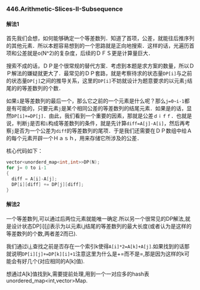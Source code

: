 ### 446.Arithmetic-Slices-II-Subsequence

#### 解法1

首先我们会想，如何能够确定一个等差数列．知道了首项，公差，就能往后推序列的其他元素．所以本题容易想到的一个思路就是正向地搜索．这样的话，光遍历首项和公差就是o(N^2)的复杂度，后续的ＤＦＳ更是计算量巨大．

搜索不成的话，ＤＰ是个很常规的替代方案．考虑到本题是求方案的数量，所以ＤＰ解法的嫌疑就更大了．最常见的ＤＰ套路，就是考察待求的状态量```DP[i]```与之前的状态量```DP[j]```之间的推导关系，这里的```DP[i]```不妨就设计为题意要求的以元素```j```结尾的的等差数列的个数．

如果```i```是等差数列的最后一个，那么它之前的一个元素是什么呢？那么```j=0~i-1```都是有可能的，只要元素```j```是某个相同公差的等差数列的结尾元素．如果是的话，显然```DP[i]+=DP[j]```．由此，我们看到一个重要的因素，那就是公差```ｄｉｆｆ```．也就是说，判断```j```是否和```i```构成等差数列的条件，就是先计算```diff=A[j]-A[i]```，然后再考察```j```是否为一个公差为```diff```的等差数列的尾项．于是我们还需要在ＤＰ数组中给Ａ的每个元素开辟一个Ｈａｓｈ，用来存储它所涉及的公差．

核心代码如下：
```cpp
vector<unorderd_map<int,int>>DP(N);
for j= 0 to i-1
{
  diff = A[i]-A[j];
  DP[i][diff] += DP[j][diff];
}
```
#### 解法2

一个等差数列,可以通过后两位元素就能唯一确定.所以另一个很常见的DP解法,就是设计状态DP[i][j]表示为以元素i,j结尾的等差数列的最大长度(或者认为是这样的等差数列的个数,两者差2而已).

我们通过i,j,查找之前是否存在一个索引k使得```A[i]*2=A[k]+A[j]```.如果找到的话那就说明```DP[i][j]+=DP[k][i]+1```注意这里为什么是+=而不是=,那是因为这样的k可能会有好几个(对应相同的A[k]值).

想通过A[k]值找到k,需要提前处理,用到一个一对应多的hash表unordered_map<int,vector<int>>Map.
